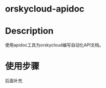 # orskycloud-apidoc

Description
===========
使用apidoc工具为orskycloud编写自动化API文档。

使用步骤
==========
后面补充
